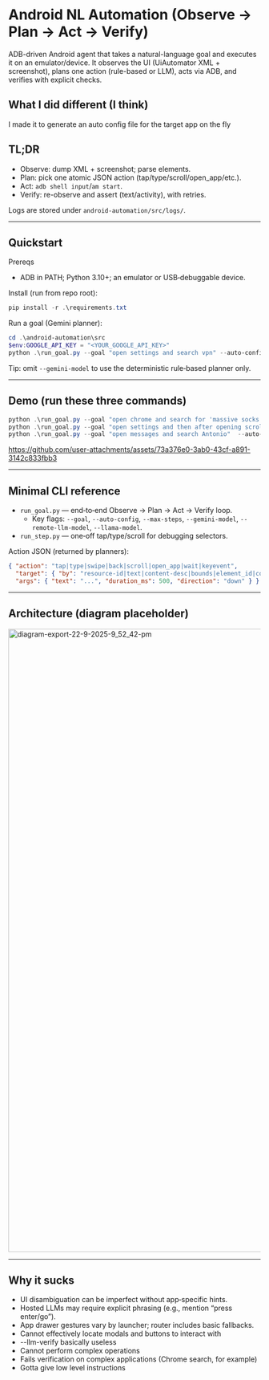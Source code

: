 # Android NL Automation (Observe → Plan → Act → Verify)

ADB-driven Android agent that takes a natural-language goal and executes it on an emulator/device. It observes the UI (UiAutomator XML + screenshot), plans one action (rule-based or LLM), acts via ADB, and verifies with explicit checks.

## What I did different (I think)
I made it to generate an auto config file for the target app on the fly

## TL;DR
- Observe: dump XML + screenshot; parse elements.
- Plan: pick one atomic JSON action (tap/type/scroll/open_app/etc.).
- Act: `adb shell input`/`am start`.
- Verify: re-observe and assert (text/activity), with retries.

Logs are stored under `android-automation/src/logs/`.

---

## Quickstart

Prereqs
- ADB in PATH; Python 3.10+; an emulator or USB‑debuggable device.

Install (run from repo root):

```powershell
pip install -r .\requirements.txt
```

Run a goal (Gemini planner):

```powershell
cd .\android-automation\src
$env:GOOGLE_API_KEY = "<YOUR_GOOGLE_API_KEY>"
python .\run_goal.py --goal "open settings and search vpn" --auto-config --max-steps 20 --gemini-model "gemini-1.5-flash"
```

Tip: omit `--gemini-model` to use the deterministic rule‑based planner only.

---

## Demo (run these three commands)

```powershell
python .\run_goal.py --goal "open chrome and search for 'massive socks' and click on Go/or inupt [return] to make a request" --auto-config --max-steps 20 --gemini-model "gemini-1.5-flash" --gemini-api-key ""
python .\run_goal.py --goal "open settings and then after opening scroll down to find system and tap on it" --auto-config --max-steps 20 --gemini-model "gemini-1.5-flash" --gemini-api-key "" 
python .\run_goal.py --goal "open messages and search Antonio"  --auto-config --max-steps 20 --gemini-model "gemini-1.5-flash" --gemini-api-key
```


https://github.com/user-attachments/assets/73a376e0-3ab0-43cf-a891-3142c833fbb3


---

## Minimal CLI reference

- `run_goal.py` — end‑to‑end Observe → Plan → Act → Verify loop.
  - Key flags: `--goal`, `--auto-config`, `--max-steps`, `--gemini-model`, `--remote-llm-model`, `--llama-model`.
- `run_step.py` — one‑off tap/type/scroll for debugging selectors.

Action JSON (returned by planners):

```json
{ "action": "tap|type|swipe|back|scroll|open_app|wait|keyevent",
  "target": { "by": "resource-id|text|content-desc|bounds|element_id|component", "value": "..." },
  "args": { "text": "...", "duration_ms": 500, "direction": "down" } }
```

---

## Architecture (diagram placeholder)

<img width="2958" height="1242" alt="diagram-export-22-9-2025-9_52_42-pm" src="https://github.com/user-attachments/assets/e60121be-119b-48e0-b322-c82d790dd196" />


---

## Why it sucks
- UI disambiguation can be imperfect without app‑specific hints.
- Hosted LLMs may require explicit phrasing (e.g., mention “press enter/go”).
- App drawer gestures vary by launcher; router includes basic fallbacks.
- Cannot effectively locate modals and buttons to interact with
- --llm-verify basically useless
- Cannot perform complex operations
- Fails verification on complex applications (Chrome search, for example)
- Gotta give low level instructions

